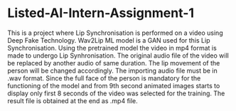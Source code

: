 # Listed-AI-Intern-Assignment-1

This is a project where Lip Synchronisation is performed on a video using Deep Fake Technology. Wav2Lip  ML model is a GAN used for this Lip Synchronisation. Using the pretrained model the video in mp4 format is made to undergo Lip Synhronisation. The original audio file of the video will be replaced by another audio of same duration. The lip movement of the person will be changed accordingly. The importing audio file must be in .wav format. Since the full face of the person is mandatory for the functioning of the model and from 9th second animated images starts to display only first 8 seconds of the video was selected for the training. The result file is obtained at the end as .mp4 file.
